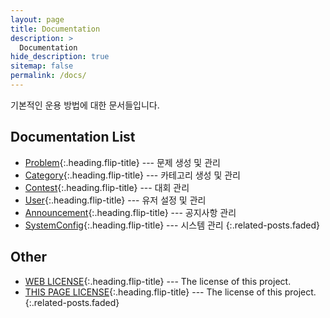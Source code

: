 ```yaml
---
layout: page
title: Documentation
description: >
  Documentation
hide_description: true
sitemap: false
permalink: /docs/
---
```


기본적인 운용 방법에 대한 문서들입니다.


## Documentation List
* [Problem]{:.heading.flip-title} --- 문제 생성 및 관리
* [Category]{:.heading.flip-title} --- 카테고리 생성 및 관리
* [Contest]{:.heading.flip-title} --- 대회 관리
* [User]{:.heading.flip-title} --- 유저 설정 및 관리
* [Announcement]{:.heading.flip-title} --- 공지사항 관리
* [SystemConfig]{:.heading.flip-title} --- 시스템 관리
{:.related-posts.faded}

## Other
* [WEB LICENSE]{:.heading.flip-title} --- The license of this project.
* [THIS PAGE LICENSE]{:.heading.flip-title} --- The license of this project.
{:.related-posts.faded}
<!-- 
* [NOTICE]{:.heading.flip-title} --- Parts of this program are provided under separate licenses.
* [CHANGELOG]{:.heading.flip-title} --- Version history of Hydejack. 
-->

[problem]: problem.md
[category]: category.md
[contest]: contest.md
[user]: user.md
[announcement]: announcement.md
[systemconfig]: config.md
[WEB LICENSE]: ../licenses/MIT.md
[THIS PAGE LICENSE]: ../LICENSE.md
[NOTICE]: ../NOTICE.md
[CHANGELOG]: ../CHANGELOG.md
